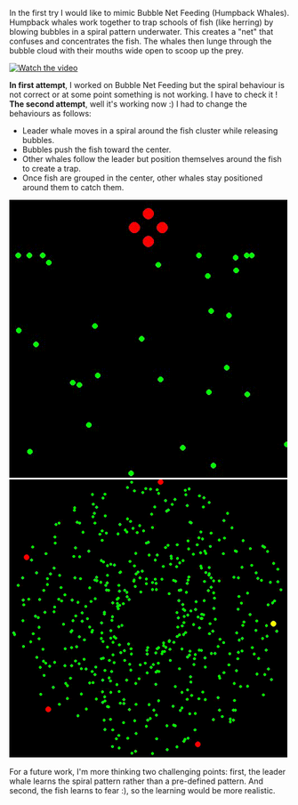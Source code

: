 In the first try I would like to mimic Bubble Net Feeding (Humpback Whales).
Humpback whales work together to trap schools of fish (like herring) by blowing bubbles in a spiral pattern underwater.
This creates a "net" that confuses and concentrates the fish.
The whales then lunge through the bubble cloud with their mouths wide open to scoop up the prey.

[![Watch the video](https://img.youtube.com/vi/JNhldKgPRg0&ab_channel=UniversityofHawai%E2%80%98iNews/0.jpg)](https://www.youtube.com/watch?v=JNhldKgPRg0&ab_channel=UniversityofHawai%E2%80%98iNews)

**In first attempt**, I worked on Bubble Net Feeding but the spiral behaviour is not correct or at some point something is not working. I have to check it !
**The second attempt**, well it's working now :) 
I had to change the behaviours as follows:
  - Leader whale moves in a spiral around the fish cluster while releasing bubbles.
  - Bubbles push the fish toward the center.
  - Other whales follow the leader but position themselves around the fish to create a trap.
  - Once fish are grouped in the center, other whales stay positioned around them to catch them.

![OceanFun_RL](bubble_net_simulation1.gif) ![OceanFun_RL](bubble_net_simulation22.gif)

For a future work, I'm more thinking two challenging points: first, the leader whale learns the spiral pattern rather than a pre-defined pattern. And second, the fish learns to fear :), so the learning would be more realistic.
